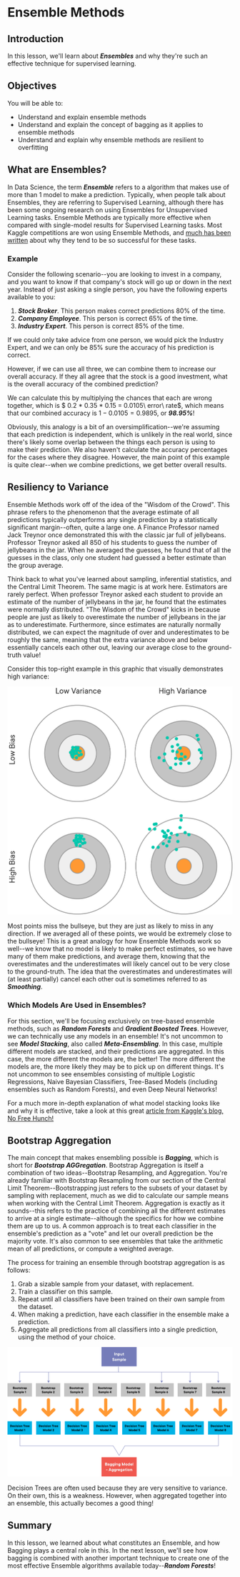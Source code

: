 
# Ensemble Methods

## Introduction

In this lesson, we'll learn about **_Ensembles_** and why they're such an effective technique for supervised learning. 

## Objectives

You will be able to:

* Understand and explain ensemble methods
* Understand and explain the concept of bagging as it applies to ensemble methods
* Understand and explain why ensemble methods are resilient to overfitting

## What are Ensembles?

In Data Science, the term **_Ensemble_** refers to a algorithm that makes use of more than 1 model to make a prediction. Typically, when people talk about Ensembles, they are referring to Supervised Learning, although there has been some ongoing research on using Ensembles for Unsupervised Learning tasks. Ensemble Methods are typically more effective when compared with single-model results for Supervised Learning tasks. Most Kaggle competitions are won using Ensemble Methods, and [much has been written](https://blogs.sas.com/content/subconsciousmusings/2017/05/18/stacked-ensemble-models-win-data-science-competitions/) about why they tend to be so successful for these tasks. 

### Example 

Consider the following scenario--you are looking to invest in a company, and you want to know if that company's stock will go up or down in the next year. Instead of just asking a single person, you have the following experts available to you:

1. **_Stock Broker_**. This person makes correct predictions 80% of the time. 
2. **_Company Employee_**. This person is correct 65% of the time. 
3. **_Industry Expert_**. This person is correct 85% of the time. 

If we could only take advice from one person, we would pick the Industry Expert, and we can only be 85% sure the accuracy of his prediction is correct. 

However, if we can use all three, we can combine them to increase our overall accuracy. If they all agree that the stock is a good investment, what is the overall accuracy of the combined prediction?

We can calculate this by multiplying the chances that each are wrong together, which is $ 0.2 * 0.35 * 0.15 = 0.0105\ error\ rate$, which means that our combined accuracy is $1 - 0.0105 = 0.9895$, or **_98.95%_**!  

Obviously, this analogy is a bit of an oversimplification--we're assuming that each prediction is independent, which is unlikely in the real world, since there's likely some overlap between the things each person is using to make their prediction. We also haven't calculate the accuracy percentages for the cases where they disagree. However, the main point of this example is quite clear--when we combine predictions, we get better overall results. 


## Resiliency to Variance

Ensemble Methods work off of the idea of the "Wisdom of the Crowd". This phrase refers to the phenomenon that the average estimate of all predictions typically outperforms any single prediction by a statistically significant margin--often, quite a large one.  A Finance Professor named Jack Treynor once demonstrated this with the classic jar full of jellybeans. Professor Treynor asked all 850 of his students to guess the number of jellybeans in the jar. When he averaged the guesses, he found that of all the guesses in the class, only one student had guessed a better estimate than the group average. 

Think back to what you've learned about sampling, inferential statistics, and the Central Limit Theorem. The same magic is at work here. Estimators are rarely perfect. When professor Treynor asked each student to provide an estimate of the number of jellybeans in the jar, he found that the estimates were normally distributed. "The Wisdom of the Crowd" kicks in because people are just as likely to overestimate the number of jellybeans in the jar as to underestimate. Furthermore, since estimates are naturally normally distributed, we can expect the magnitude of over and underestimates to be roughly the same, meaning that the extra variance above and below essentially cancels each other out, leaving our average close to the ground-truth value! 

Consider this top-right example in this graphic that visually demonstrates high variance:

<img src='images/new_bias-and-variance.png' width="600">

Most points miss the bullseye, but they are just as likely to miss in any direction. If we averaged all of these points, we would be extremely close to the bullseye! This is a great analogy for how Ensemble Methods work so well--we know that no model is likely to make perfect estimates, so we have many of them make predictions, and average them, knowing that the overestimates and the underestimates will likely cancel out to be very close to the ground-truth. The idea that the overestimates and underestimates will (at least partially) cancel each other out is sometimes referred to as **_Smoothing_**.  

### Which Models Are Used in Ensembles?

For this section, we'll be focusing exclusively on tree-based ensemble methods, such as **_Random Forests_** and **_Gradient Boosted Trees_**. However, we can technically use any models in an ensemble! It's not uncommon to see **_Model Stacking_**, also called **_Meta-Ensembling_**. In this case, multiple different models are stacked, and their predictions are aggregated. In this case, the more different the models are, the better! The more different the models are, the more likely they may be to pick up on different things. It's not uncommon to see ensembles consisting of multiple Logistic Regressions, Naive Bayesian Classifiers, Tree-Based Models (including ensembles such as Random Forests), and even Deep Neural Networks!  

For a much more in-depth explanation of what model stacking looks like and why it is effective, take a look at this great [article from Kaggle's blog, No Free Hunch!](http://blog.kaggle.com/2016/12/27/a-kagglers-guide-to-model-stacking-in-practice/)


## Bootstrap Aggregation

The main concept that makes ensembling possible is **_Bagging_**, which is short for **_Bootstrap AGGregation_**. Bootstrap Aggregation is itself a combination of two ideas--Bootstrap Resampling, and Aggregation. You're already familiar with Bootstrap Resampling from our section of the Central Limit Theorem--Bootstrapping just refers to the subsets of your dataset by sampling with replacement, much as we did to calculate our sample means when working with the Central Limit Theorem. Aggregation is exactly as it sounds--this refers to the practice of combining all the different estimates to arrive at a single estimate--although the specifics for how we combine them are up to us. A common approach is to treat each classifier in the ensemble's prediction as a "vote" and let our overall prediction be the majority vote.  It's also common to see ensembles that take the arithmetic mean of all predictions, or compute a weighted average. 

The process for training an ensemble through bootstrap aggregation is as follows:

1. Grab a sizable sample from your dataset, with replacement.
2. Train a classifier on this sample. 
3. Repeat until all classifiers have been trained on their own sample from the dataset. 
4. When making a prediction, have each classifier in the ensemble make a prediction.
5. Aggregate all predictions from all classifiers into a single prediction, using the method of your choice. 

<img src='images/new_bagging.png'>

Decision Trees are often used because they are very sensitive to variance. On their own, this is a weakness. However, when aggregated together into an ensemble, this actually becomes a good thing!

## Summary

In this lesson, we learned about what constitutes an Ensemble, and how Bagging plays a central role in this. In the next lesson, we'll see how bagging is combined with another important technique to create one of the most effective Ensemble algorithms available today--**_Random Forests_**!


```python

```
